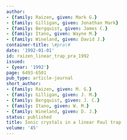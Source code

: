 ```yaml
---
author:
- {family: Raizen, given: Mark G.}
- {family: Gilligan, given: Jonathan Mark}
- {family: Bergquist, given: James C.}
- {family: Itano, given: Wayne M.}
- {family: Wineland, given: David J.}
container-title: \#pra\#
date: '1992-01-01'
id: raizen_linear_trap_pra_1992
issued:
- {year: '1992'}
page: 6493-6501
pub_type: article-journal
short_author:
- {family: Raizen, given: M. G.}
- {family: Gilligan, given: J. M.}
- {family: Bergquist, given: J. C.}
- {family: Itano, given: W. M.}
- {family: Wineland, given: D. J.}
status: published
title: Ionic crystals in a linear Paul trap
volume: '45'
---
```

